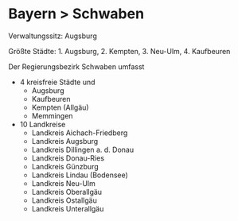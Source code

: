 # Bayern > Schwaben

Verwaltungssitz: Augsburg

Größte Städte: 1. Augsburg, 2. Kempten, 3. Neu-Ulm, 4. Kaufbeuren

Der Regierungsbezirk Schwaben umfasst

- 4 kreisfreie Städte und
    - Augsburg
    - Kaufbeuren
    - Kempten (Allgäu)
    - Memmingen
- 10 Landkreise
    - Landkreis Aichach-Friedberg
    - Landkreis Augsburg
    - Landkreis Dillingen a. d. Donau
    - Landkreis Donau-Ries
    - Landkreis Günzburg
    - Landkreis Lindau (Bodensee)
    - Landkreis Neu-Ulm
    - Landkreis Oberallgäu
    - Landkreis Ostallgäu
    - Landkreis Unterallgäu

